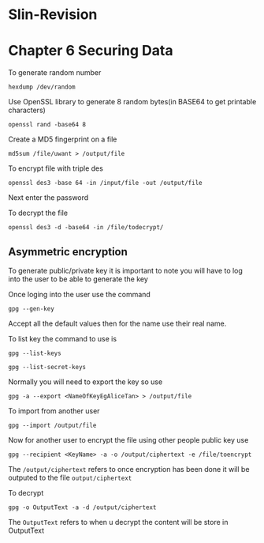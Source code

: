 # Slin-Revision
# Chapter 6 Securing Data

To generate random number
```
hexdump /dev/random
```

Use OpenSSL library to generate 8 random bytes(in BASE64 to get printable characters)
```
openssl rand -base64 8
```

Create a MD5 fingerprint on a file
```
md5sum /file/uwant > /output/file
```

To encrypt file with triple des
```
openssl des3 -base 64 -in /input/file -out /output/file
```
Next enter the password

To decrypt the file
```
openssl des3 -d -base64 -in /file/todecrypt/
```

## Asymmetric encryption
To generate public/private key it is important to note you will have to log into the user to be able to generate the key

Once loging into the user use the command
```
gpg --gen-key
```
Accept all the default values then for the name use their real name. 

To list key the command to use is
```
gpg --list-keys
```
```
gpg --list-secret-keys
```
Normally you will need to export the key so use
```
gpg -a --export <NameOfKeyEgAliceTan> > /output/file
```
To import from another user
```
gpg --import /output/file
```

Now for another user to encrypt the file using other people public key use
```
gpg --recipient <KeyName> -a -o /output/ciphertext -e /file/toencrypt
```
The `/output/ciphertext` refers to once encryption has been done it will be outputed to the file `output/ciphertext`

To decrypt 
```
gpg -o OutputText -a -d /output/ciphertext
```
The `OutputText` refers to when u decrypt the content will be store in OutputText

